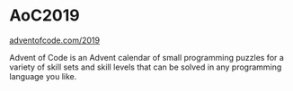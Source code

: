 # AoC2019
[adventofcode.com/2019](https://adventofcode.com/2019)


Advent of Code is an Advent calendar of small programming puzzles for a variety of skill sets and skill levels that can be solved in any programming language you like.
